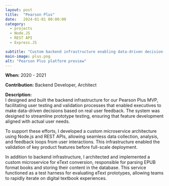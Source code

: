 ```yaml
---
layout: post
title:  "Pearson Plus"
date:   2024-01-01 00:00:00
category:
  - projects
  - Node.JS
  - REST API
  - Express.JS

subtitle: "Custom backend infrastructure enabling data-driven decision-making and eText conversion"
main-image: plus.png
alt: "Pearson Plus platform preview"
---
```


**When:** 2020 - 2021

**Contribution:** Backend Developer, Architect

**Description:**  
I designed and built the backend infrastructure for our Pearson Plus MVP, facilitating user testing and validation processes that enabled executives to make data-driven decisions based on real user feedback. The system was designed to streamline prototype testing, ensuring that feature development aligned with actual user needs.

To support these efforts, I developed a custom microservice architecture using Node.js and REST APIs, allowing seamless data collection, analysis, and feedback loops from user interactions. This infrastructure enabled the validation of key product features before full-scale deployment.

In addition to backend infrastructure, I architected and implemented a custom microservice for eText conversion, responsible for parsing EPUB format books and storing their content in the database. This service functioned as a test harness for evaluating eText prototypes, allowing teams to rapidly iterate on digital textbook experiences.

